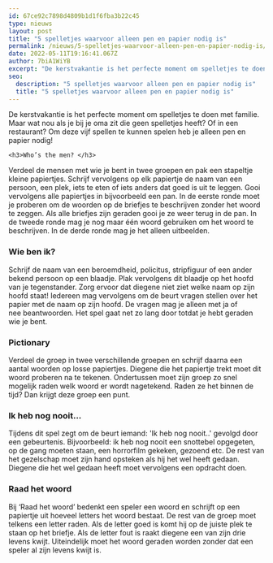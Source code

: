 ```yaml
---
id: 67ce92c7898d4809b1d1f6fba3b22c45
type: nieuws
layout: post
title: "5 spelletjes waarvoor alleen pen en papier nodig is"
permalink: /nieuws/5-spelletjes-waarvoor-alleen-pen-en-papier-nodig-is/
date: 2022-05-11T19:16:41.067Z
author: 7biA1WiYB
excerpt: "De kerstvakantie is het perfecte moment om spelletjes te doen met familie. Maar wat nou als je bij je oma zit die geen spelletjes heeft? Of in een restaurant? Om deze vijf spellen te kunnen spelen heb je alleen pen en papier nodig!  "
seo:
  description: "5 spelletjes waarvoor alleen pen en papier nodig is"
  title: "5 spelletjes waarvoor alleen pen en papier nodig is"
---
```

De kerstvakantie is het perfecte moment om spelletjes te doen met familie. Maar wat nou als je bij je oma zit die geen spelletjes heeft? Of in een restaurant? Om deze vijf spellen te kunnen spelen heb je alleen pen en papier nodig!  

    <h3>Who’s the men? </h3>
<p>Verdeel de mensen met wie je bent in twee groepen en pak een stapeltje kleine papiertjes. Schrijf vervolgens op elk papiertje de naam van een persoon, een plek, iets te eten of iets anders dat goed is uit te leggen. Gooi vervolgens alle papiertjes in bijvoorbeeld een pan. In de eerste ronde moet je proberen om de woorden op de briefjes te beschrijven zonder het woord te zeggen. Als alle briefjes zijn geraden gooi je ze weer terug in de pan. In de tweede ronde mag je nog maar één woord gebruiken om het woord te beschrijven. In de derde ronde mag je het alleen uitbeelden. </p>
<h3>Wie ben ik?</h3>
<p>Schrijf de naam van een beroemdheid, policitus, stripfiguur of een ander bekend persoon op een blaadje. Plak vervolgens dit blaadje op het hoofd van je tegenstander. Zorg ervoor dat diegene niet ziet welke naam op zijn hoofd staat! Iedereen mag vervolgens om de beurt vragen stellen over het papier met de naam op zijn hoofd. De vragen mag je alleen met ja of nee beantwoorden. Het spel gaat net zo lang door totdat je hebt geraden wie je bent.</p>
<h3>Pictionary</h3>
<p>Verdeel de groep in twee verschillende groepen en schrijf daarna een aantal woorden op losse papiertjes. Diegene die het papiertje trekt moet dit woord proberen na te tekenen. Ondertussen moet zijn groep zo snel mogelijk raden welk woord er wordt nagetekend. Raden ze het binnen de tijd? Dan krijgt deze groep een punt.</p>
<h3>Ik heb nog nooit...</h3>
<p>Tijdens dit spel zegt om de beurt iemand: 'Ik heb nog nooit..' gevolgd door een gebeurtenis. Bijvoorbeeld: ik heb nog nooit een snottebel opgegeten, op de gang moeten staan, een horrorfilm gekeken, gezoend etc. De rest van het gezelschap moet zijn hand opsteken als hij het wel heeft gedaan. Diegene die het wel gedaan heeft moet vervolgens een opdracht doen. </p>
<h3>Raad het woord</h3>
<p>Bij ‘Raad het woord’ bedenkt een speler een woord en schrijft op een papiertje uit hoeveel letters het woord bestaat. De rest van de groep moet telkens een letter raden. Als de letter goed is komt hij op de juiste plek te staan op het briefje. Als de letter fout is raakt diegene een van zijn drie levens kwijt. Uiteindelijk moet het woord geraden worden zonder dat een speler al zijn levens kwijt is.</p>  
